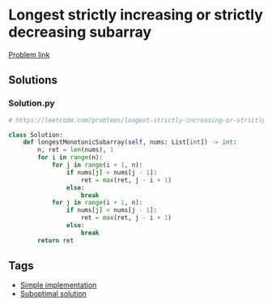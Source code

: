 # Longest strictly increasing or strictly decreasing subarray

[Problem link](https://leetcode.com/problems/longest-strictly-increasing-or-strictly-decreasing-subarray/)

## Solutions


### Solution.py
```py
# https://leetcode.com/problems/longest-strictly-increasing-or-strictly-decreasing-subarray/

class Solution:
    def longestMonotonicSubarray(self, nums: List[int]) -> int:
        n, ret = len(nums), 1
        for i in range(n):
            for j in range(i + 1, n):
                if nums[j] > nums[j - 1]:
                    ret = max(ret, j - i + 1)
                else: 
                    break
            for j in range(i + 1, n):
                if nums[j] < nums[j - 1]:
                    ret = max(ret, j - i + 1)
                else: 
                    break
        return ret
```
## Tags

* [Simple implementation](/Collections/simple-implementation.md#simple-implementation)
* [Suboptimal solution](/Collections/suboptimal-solution.md#suboptimal-solution)
